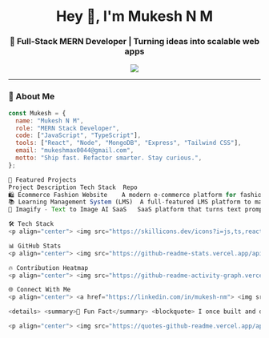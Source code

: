 <h1 align="center">Hey 👋, I'm Mukesh N M</h1>
<h3 align="center">🚀 Full-Stack MERN Developer | Turning ideas into scalable web apps</h3>

<p align="center">
  <a href="https://github.com/MukeshMax04">
    <img src="https://readme-typing-svg.demolab.com?font=Fira+Code&weight=600&size=22&pause=1000&color=1CFDFD&center=true&vCenter=true&width=600&lines=MERN+Stack+Developer;React+%7C+Node+%7C+MongoDB+%7C+Express;Tailwind+CSS+Lover;Clean+Code+%F0%9F%94%A5;Always+learning+something+new!">
  </a>
</p>

---

### 🧠 About Me

```js
const Mukesh = {
  name: "Mukesh N M",
  role: "MERN Stack Developer",
  code: ["JavaScript", "TypeScript"],
  tools: ["React", "Node", "MongoDB", "Express", "Tailwind CSS"],
  email: "mukeshmax0044@gmail.com",
  motto: "Ship fast. Refactor smarter. Stay curious.",
};

🚀 Featured Projects
Project	Description	Tech Stack	Repo
🛍️ Ecommerce Fashion Website	A modern e-commerce platform for fashion products with user authentication, protected routes, dynamic product filtering, responsive UI, and real-time toasts for feedback. Built with modular React Hooks & secure JWT.	MERN, Tailwind CSS, JWT, Toastify	🔗 GitHub
📚 Learning Management System (LMS)	A full-featured LMS platform to manage online courses, lectures, enrollments, and student progress. Integrated with Clerk for secure authentication and scalable architecture.	MERN, Tailwind CSS, Clerk	🔗 GitHub
🎨 Imagify - Text to Image AI SaaS	SaaS platform that turns text prompts into stunning AI-generated images. Includes user auth, Stripe-based payments, and smooth user experience powered by Toastify and modern UI.	MERN, Tailwind CSS, Stripe, Toastify	🔗 GitHub

🛠️ Tech Stack
<p align="center"> <img src="https://skillicons.dev/icons?i=js,ts,react,nodejs,express,mongodb,tailwind,html,css,javascript,vscode,git,github" /> </p>

📊 GitHub Stats
<p align="center"> <img src="https://github-readme-stats.vercel.app/api?username=MukeshMax04&show_icons=true&theme=tokyonight" width="48%" /> <img src="https://github-readme-streak-stats.herokuapp.com/?user=MukeshMax04&theme=tokyonight" width="48%" /> </p> <p align="center"> <img src="https://github-readme-stats.vercel.app/api/top-langs/?username=MukeshMax04&layout=compact&theme=tokyonight" width="45%" /> </p>

🔥 Contribution Heatmap
<p align="center"> <img src="https://github-readme-activity-graph.vercel.app/graph?username=MukeshMax04&theme=react-dark" /> </p>

🌐 Connect With Me
<p align="center"> <a href="https://linkedin.com/in/mukesh-nm"> <img src="https://img.shields.io/badge/-LinkedIn-0077B5?style=for-the-badge&logo=linkedin&logoColor=white"/> </a> <a href="mailto:mukeshmax0044@gmail.com"> <img src="https://img.shields.io/badge/-Email-EA4335?style=for-the-badge&logo=gmail&logoColor=white"/> </a> <a href="https://mukesh-nm.vercel.app"> <img src="https://img.shields.io/badge/-Portfolio-000?style=for-the-badge&logo=web&logoColor=white"/> </a> </p>

<details> <summary>🧠 Fun Fact</summary> <blockquote> I once built and deployed a full-stack app before finishing my cup of chai ☕ – true story. </blockquote> </details>

<p align="center"> <img src="https://quotes-github-readme.vercel.app/api?type=horizontal&theme=tokyonight" /> </p> ```

